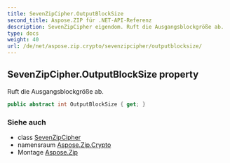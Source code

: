 ```yaml
---
title: SevenZipCipher.OutputBlockSize
second_title: Aspose.ZIP für .NET-API-Referenz
description: SevenZipCipher eigendom. Ruft die Ausgangsblockgröße ab.
type: docs
weight: 40
url: /de/net/aspose.zip.crypto/sevenzipcipher/outputblocksize/
---
```

## SevenZipCipher.OutputBlockSize property

Ruft die Ausgangsblockgröße ab.

```csharp
public abstract int OutputBlockSize { get; }
```

### Siehe auch

* class [SevenZipCipher](../)
* namensraum [Aspose.Zip.Crypto](../../sevenzipcipher/)
* Montage [Aspose.Zip](../../../)


